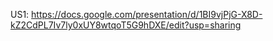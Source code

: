 US1: https://docs.google.com/presentation/d/1BI9vjPjG-X8D-kZ2CdPL7Iv7ly0xUY8wtqoT5G9hDXE/edit?usp=sharing
